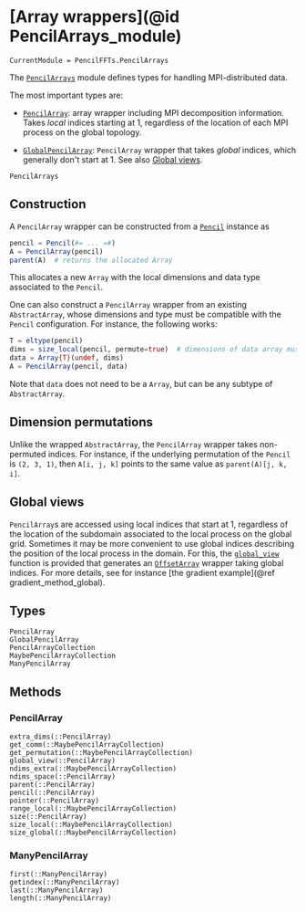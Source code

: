 # [Array wrappers](@id PencilArrays_module)

```@meta
CurrentModule = PencilFFTs.PencilArrays
```

The [`PencilArrays`](@ref) module defines types for handling MPI-distributed
data.

The most important types are:

- [`PencilArray`](@ref): array wrapper including MPI decomposition information.
  Takes *local* indices starting at 1, regardless of the location of each MPI
  process on the global topology.

- [`GlobalPencilArray`](@ref): `PencilArray` wrapper that takes *global*
  indices, which generally don't start at 1.
  See also [Global views](@ref).

```@docs
PencilArrays
```

## Construction

A `PencilArray` wrapper can be constructed from a [`Pencil`](@ref) instance as
```julia
pencil = Pencil(#= ... =#)
A = PencilArray(pencil)
parent(A)  # returns the allocated Array
```
This allocates a new `Array` with the local dimensions and data type associated
to the `Pencil`.

One can also construct a `PencilArray` wrapper from an existing
`AbstractArray`, whose dimensions and type must be compatible with the `Pencil`
configuration.
For instance, the following works:
```julia
T = eltype(pencil)
dims = size_local(pencil, permute=true)  # dimensions of data array must be permuted!
data = Array{T}(undef, dims)
A = PencilArray(pencil, data)
```
Note that `data` does not need to be a `Array`, but can be any subtype of
`AbstractArray`.

## Dimension permutations

Unlike the wrapped `AbstractArray`, the `PencilArray` wrapper takes
non-permuted indices.
For instance, if the underlying permutation of the `Pencil` is `(2, 3, 1)`,
then `A[i, j, k]` points to the same value as `parent(A)[j, k, i]`.

## Global views

`PencilArray`s are accessed using local indices that start at 1, regardless of
the location of the subdomain associated to the local process on the global
grid.
Sometimes it may be more convenient to use global indices describing the
position of the local process in the domain.
For this, the [`global_view`](@ref) function is provided that generates an
[`OffsetArray`](https://github.com/JuliaArrays/OffsetArrays.jl) wrapper taking
global indices.
For more details, see for instance [the gradient example](@ref
gradient_method_global).

## Types

```@docs
PencilArray
GlobalPencilArray
PencilArrayCollection
MaybePencilArrayCollection
ManyPencilArray
```

## Methods

### PencilArray

```@docs
extra_dims(::PencilArray)
get_comm(::MaybePencilArrayCollection)
get_permutation(::MaybePencilArrayCollection)
global_view(::PencilArray)
ndims_extra(::MaybePencilArrayCollection)
ndims_space(::PencilArray)
parent(::PencilArray)
pencil(::PencilArray)
pointer(::PencilArray)
range_local(::MaybePencilArrayCollection)
size(::PencilArray)
size_local(::MaybePencilArrayCollection)
size_global(::MaybePencilArrayCollection)
```

### ManyPencilArray

```@docs
first(::ManyPencilArray)
getindex(::ManyPencilArray)
last(::ManyPencilArray)
length(::ManyPencilArray)
```
